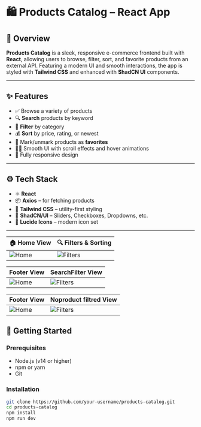 # 🛍️ Products Catalog – React App

## 📖 Overview

**Products Catalog** is a sleek, responsive e-commerce frontend built with **React**, allowing users to browse, filter, sort, and favorite products from an external API. Featuring a modern UI and smooth interactions, the app is styled with **Tailwind CSS** and enhanced with **ShadCN UI** components.

---

## ✨ Features

- ✅ Browse a variety of products
- 🔍 **Search** products by keyword
- 🎯 **Filter** by category
- 💰 **Sort** by price, rating, or newest
- 💖 Mark/unmark products as **favorites**
- 🧑‍🎨 Smooth UI with scroll effects and hover animations
- 📱 Fully responsive design

---

## ⚙️ Tech Stack

- ⚛️ **React**
- 📦 **Axios** – for fetching products
- 🎨 **Tailwind CSS** – utility-first styling
- 🧩 **ShadCN/UI** – Sliders, Checkboxes, Dropdowns, etc.
- 🎯 **Lucide Icons** – modern icon set

---

| 🏠 Home View                    | 🔍 Filters & Sorting                  |
| ------------------------------- | ------------------------------------- |
| ![Home](./screenshots/2.png) | ![Filters](./screenshots/1.png) |

|  Footer View                    |  SearchFilter View                 |
| ------------------------------- | ------------------------------------- |
| ![Home](./screenshots/home.png) | ![Filters](./screenshots/3.png) |

|  Footer View                    |  Noproduct filtred View                 |
| ------------------------------- | ------------------------------------- |
| ![Home](./screenshots/5.png) | ![Filters](./screenshots/4.png) |

## 🚀 Getting Started

### Prerequisites

- Node.js (v14 or higher)
- npm or yarn
- Git

### Installation

```bash
git clone https://github.com/your-username/products-catalog.git
cd products-catalog
npm install
npm run dev
